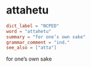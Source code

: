 # attahetu

``` toml
dict_label = "NCPED"
word = "attahetu"
summary = "for one’s own sake"
grammar_comment = "ind."
see_also = ["atta"]
```

for one’s own sake


